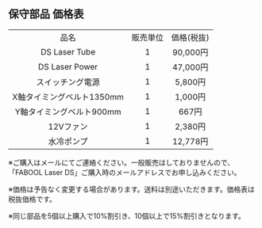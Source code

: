 ## 保守部品 価格表

<table class="packing-list" style="text-align:center;width:100%;">
    <tbody>
        <tr>
            <td>品名</td>
            <td>販売単位</td>
            <td>価格(税抜)</td>
        </tr>
        <tr>
            <td>DS Laser Tube</td>
            <td>1</td>
            <td>90,000円</td>
        </tr>
        <tr>
            <td>DS Laser Power</td>
            <td>1</td>
            <td>47,000円</td>
        </tr>
        <tr>
            <td>スイッチング電源</td>
            <td>1</td>
            <td>5,800円</td>
        </tr>
        <tr>
            <td>X軸タイミングベルト1350mm</td>
            <td>1</td>
            <td>1,000円</td>
        </tr>
        <tr>
            <td>Y軸タイミングベルト900mm</td>
            <td>1</td>
            <td>667円</td>
        </tr>
        <tr>
            <td>12Vファン</td>
            <td>1</td>
            <td>2,380円</td>
        </tr>
        <tr>
            <td>水冷ポンプ</td>
            <td>1</td>
            <td>12,778円</td>
        </tr>
    </tbody>
</table>

※ご購入はメールにてご連絡ください。一般販売はしておりませんので、「FABOOL Laser DS」ご購入時のメールアドレスでお申し込みください。

※価格は予告なく変更する場合があります。送料は別途いただきます。価格表は税抜価格です。

※同じ部品を5個以上購入で10%割引き、10個以上で15%割引きとなります。
